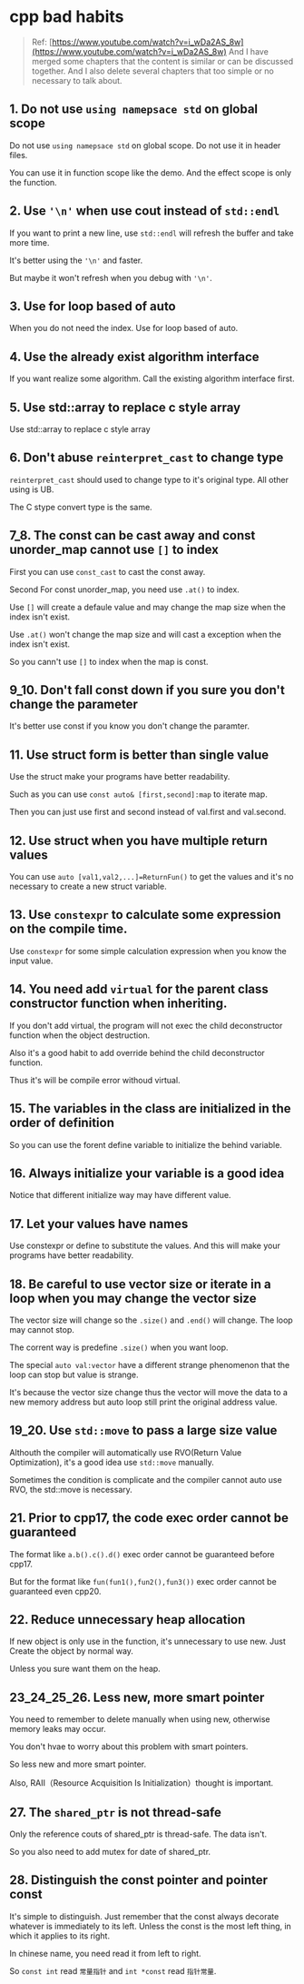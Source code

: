 # cpp bad habits

>  Ref: [https://www.youtube.com/watch?v=i_wDa2AS_8w](https://www.youtube.com/watch?v=i_wDa2AS_8w)
> And I have merged some chapters that the content is similar or can be discussed together.
> And I also delete several chapters that too simple or no necessary to talk about.


## 1. Do not use `using namepsace std` on global scope

Do not use `using namepsace std` on global scope. Do not use it in header files.

You can use it in function scope like the demo. And the effect scope is only the function.

## 2. Use `'\n'` when use cout instead of `std::endl`

If you want to print a new line, use `std::endl` will refresh the buffer and take more time.

It's better using the `'\n'` and faster.

But maybe it won't refresh when you debug with `'\n'`.

## 3. Use for loop based of auto

When you do not need the index. Use for loop based of auto.

## 4. Use the already exist algorithm interface

If you want realize some algorithm. Call the existing algorithm interface first.

## 5. Use std::array to replace c style array

Use std::array to replace c style array

## 6. Don't abuse `reinterpret_cast` to change type

`reinterpret_cast` should used to change type to it's original type. All other using is UB.

The C stype convert type is the same.


## 7_8. The const can be cast away and const unorder_map cannot use `[]` to index

First you can use `const_cast` to cast the const away.

Second For const unorder_map, you need use `.at()` to index.

Use `[]` will create a defaule value and may change the map size when the index isn't exist.

Use `.at()` won't change the map size and will cast a exception when the index isn't exist.

So you cann't use `[]` to index when the map is const.


## 9_10. Don't fall const down if you sure you don't change the parameter

It's better use const if you know you don't change the paramter.

## 11. Use struct form is better than single value

Use the struct make your programs have better readability.

Such as you can use `const auto& [first,second]:map` to iterate map.

Then you can just use first and second instead of val.first and val.second.

## 12. Use struct when you have multiple return values

You can use `auto [val1,val2,...]=ReturnFun()` to get the values and it's no necessary to create a new struct variable.

## 13. Use `constexpr` to calculate some expression on the compile time.

Use `constexpr` for some simple calculation expression when you know the input value.

## 14. You need add `virtual` for the parent class constructor function when inheriting.

If you don't add virtual, the program will not exec the child deconstructor function when the object destruction.

Also it's a good habit to add override behind the child deconstructor function.

Thus it's will be compile error withoud virtual.

## 15. The variables in the class are initialized in the order of definition 

So you can use the forent define variable to initialize the behind variable.

## 16. Always initialize your variable is a good idea

Notice that different initialize way may have different value.

## 17. Let your values have names

Use constexpr or define to substitute the values. And this will make your programs have better readability.

## 18. Be careful to use vector size or iterate in a loop when you may change the vector size

The vector size will change so the `.size()` and `.end()` will change. The loop may cannot stop.

The corrent way is predefine `.size()` when you want loop.

The special `auto val:vector` have a different strange phenomenon that the loop can stop but value is strange.

It's because the vector size change thus the vector will move the data to a new memory address but auto loop still print the original address value.

## 19_20. Use `std::move` to pass a large size value

Althouth the compiler will automatically use RVO(Return Value Optimization), it's a good idea use `std::move` manually.

Sometimes the condition is complicate and the compiler cannot auto use RVO, the std::move is necessary.

## 21. Prior to cpp17, the code exec order cannot be guaranteed

The format like `a.b().c().d()` exec order cannot be guaranteed before cpp17.

But for the format like `fun(fun1(),fun2(),fun3())` exec order cannot be guaranteed even cpp20.

## 22. Reduce unnecessary heap allocation

If new object is only use in the function, it's unnecessary to use new. Just Create the object by normal way.

Unless you sure want them on the heap.

## 23_24_25_26. Less new, more smart pointer

You need to remember to delete manually when using new, otherwise memory leaks may occur.

You don't hvae to worry about this problem with smart pointers.

So less new and more smart pointer.

Also, RAII（Resource Acquisition Is Initialization）thought is important.

## 27. The `shared_ptr` is not thread-safe

Only the reference couts of shared_ptr is thread-safe. The data isn't.

So you also need to add mutex for date of shared_ptr.

## 28. Distinguish the const pointer and pointer const

It's simple to distinguish. Just remember that the const always decorate whatever is immediately to its left. Unless the const is the most left thing, in which it applies to its right.

In chinese name, you need read it from left to right.

So `const int` read `常量指针` and `int *const` read `指针常量`.

